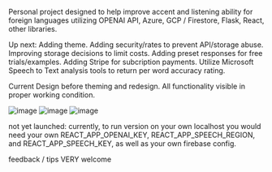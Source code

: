 Personal project designed to help improve accent and listening ability for foreign languages utilizing OPENAI API, Azure, GCP / Firestore, Flask, React, other libraries.

Up next: Adding theme. Adding security/rates to prevent API/storage abuse. Improving storage decisions to limit costs. Adding preset responses for free trials/examples. Adding Stripe for subcription payments. Utilize Microsoft Speech to Text analysis tools to return per word accuracy rating.

Current Design before theming and redesign. All functionality visible in proper working condition.

![image](https://github.com/shanemion/MimicSpeech/assets/110140524/42e2be11-f351-4b0b-8b29-bccea8a16ed4)
![image](https://github.com/shanemion/MimicSpeech/assets/110140524/3aaa5d40-17df-454b-a897-269cbb5a110b)
![image](https://github.com/shanemion/MimicSpeech/assets/110140524/d83aa49b-16cf-483e-b0a6-8b5276e841f5)


not yet launched: currently, to run version on your own localhost you would need your own REACT_APP_OPENAI_KEY, REACT_APP_SPEECH_REGION, and REACT_APP_SPEECH_KEY, as well as your own firebase config.

feedback / tips VERY welcome
